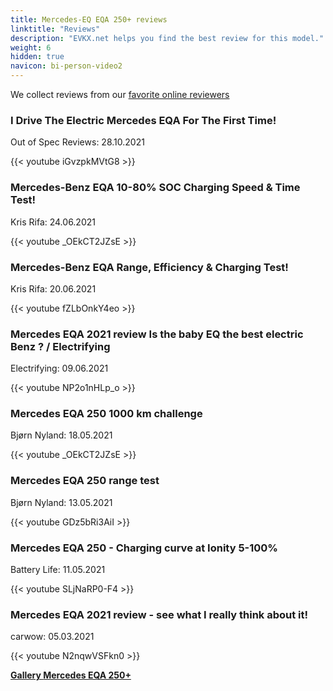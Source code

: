 ```yaml
---
title: Mercedes-EQ EQA 250+ reviews
linktitle: "Reviews"
description: "EVKX.net helps you find the best review for this model."
weight: 6
hidden: true
navicon: bi-person-video2
---
```

We collect reviews from our [favorite online reviewers](../../../../../guides/evreviewers/)

<div class="container text-center shadow p-2 pe-4 mb-5 bg-body-tertiary rounded border">
<h3>I Drive The Electric Mercedes EQA For The First Time!</h3>
<p>Out of Spec Reviews: 28.10.2021</p>

{{< youtube iGvzpkMVtG8 >}}

</div>
<div class="container text-center shadow p-2 pe-4 mb-5 bg-body-tertiary rounded border">
<h3>Mercedes-Benz EQA 10-80% SOC Charging Speed & Time Test!</h3>
<p>Kris Rifa: 24.06.2021</p>

{{< youtube _OEkCT2JZsE >}}

</div>
<div class="container text-center shadow p-2 pe-4 mb-5 bg-body-tertiary rounded border">
<h3>Mercedes-Benz EQA Range, Efficiency & Charging Test!</h3>
<p>Kris Rifa: 20.06.2021</p>

{{< youtube fZLbOnkY4eo >}}

</div>
<div class="container text-center shadow p-2 pe-4 mb-5 bg-body-tertiary rounded border">
<h3>Mercedes EQA 2021 review Is the baby EQ the best electric Benz ? / Electrifying</h3>
<p>Electrifying: 09.06.2021</p>

{{< youtube NP2o1nHLp_o >}}

</div>
<div class="container text-center shadow p-2 pe-4 mb-5 bg-body-tertiary rounded border">
<h3>Mercedes EQA 250 1000 km challenge</h3>
<p>Bjørn Nyland: 18.05.2021</p>

{{< youtube _OEkCT2JZsE >}}

</div>
<div class="container text-center shadow p-2 pe-4 mb-5 bg-body-tertiary rounded border">
<h3>Mercedes EQA 250 range test</h3>
<p>Bjørn Nyland: 13.05.2021</p>

{{< youtube GDz5bRi3AiI >}}

</div>
<div class="container text-center shadow p-2 pe-4 mb-5 bg-body-tertiary rounded border">
<h3>Mercedes EQA 250 - Charging curve at Ionity 5-100%</h3>
<p>Battery Life: 11.05.2021</p>

{{< youtube SLjNaRP0-F4 >}}

</div>
<div class="container text-center shadow p-2 pe-4 mb-5 bg-body-tertiary rounded border">
<h3>Mercedes EQA 2021 review - see what I really think about it!</h3>
<p>carwow: 05.03.2021</p>

{{< youtube N2nqwVSFkn0 >}}

</div>
<div class="mt-3 mb-3">
<a href="../gallery/" class="text-decoration-none text-black">
<strong><i class="bi-arrow-left"></i>Gallery  </strong>
</a>
<a href="../" class="text-decoration-none text-black float-end">
<strong>Mercedes EQA 250+ <i class="bi-arrow-right"></i></strong>
</a>
</div>
